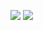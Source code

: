 ![](https://github-readme-stats.vercel.app/api/top-langs?username=morimori12&show_icons=true&locale=en&layout=compact)
![](https://skillicons.dev/icons?i=html,css,python,c,cpp,latex)
